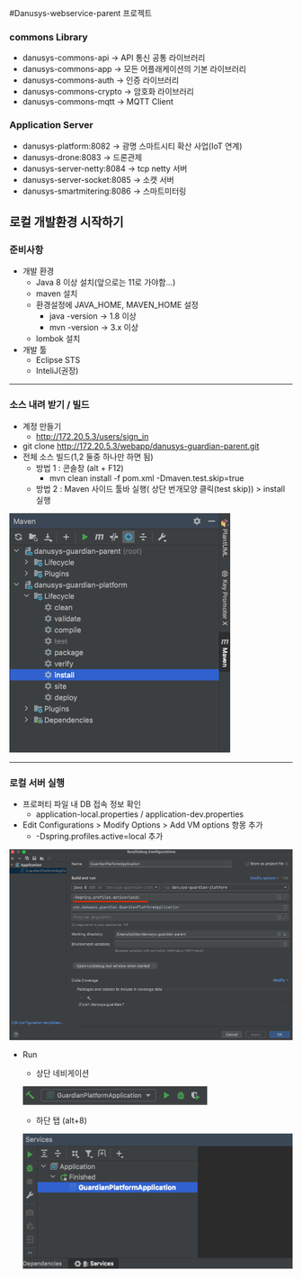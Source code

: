 #Danusys-webservice-parent 프로젝트

### commons Library
* danusys-commons-api -> API 통신 공통 라이브러리
* danusys-commons-app -> 모든 어플래케이션의 기본 라이브러리
* danusys-commons-auth -> 인증 라이브러리
* danusys-commons-crypto -> 암호화 라이브러리
* danusys-commons-mqtt -> MQTT Client

### Application Server
* danusys-platform:8082 -> 광명 스마트시티 확산 사업(IoT 연계)
* danusys-drone:8083 -> 드론관제
* danusys-server-netty:8084 -> tcp netty 서버
* danusys-server-socket:8085 -> 소캣 서버
* danusys-smartmitering:8086 -> 스마트미터링



## 로컬 개발환경 시작하기
### 준비사항

* 개발 환경
  * Java 8 이상 설치(앞으로는 11로 가야함...)
  * maven 설치
  * 환경설정에 JAVA_HOME, MAVEN_HOME 설정
    * java -version -> 1.8 이상
    * mvn -version -> 3.x 이상
  * lombok 설치
* 개발 툴
  * Eclipse STS
  * InteliJ(권장)

---
### 소스 내려 받기 / 빌드

* 계정 만들기
  * http://172.20.5.3/users/sign_in
* git clone http://172.20.5.3/webapp/danusys-guardian-parent.git
* 전체 소스 빌드(1,2 둘중 하나만 하면 됨)
  * 방법 1 : 콘솔창 (alt + F12)
    * mvn clean install -f pom.xml -Dmaven.test.skip=true
  * 방법 2 : Maven 사이드 툴바 실행( 상단 번개모양 클릭(test skip)) > install 실행

![Maven 사이드바 실행](doc/02-Maven-tool-bar.png)

---

### 로컬 서버 실행
* 프로퍼티 파일 내 DB 접속 정보 확인
  * application-local.properties / application-dev.properties
* Edit Configurations > Modify Options > Add VM options 항몽 추가
  * -Dspring.profiles.active=local 추가

![Active profile 추가 방법](doc/01-edit-configurations.png)

* Run
  * 상단 네비게이션
  
  ![Server start](doc/03-Server-start.png)

  * 하단 탭 (alt+8)
  
  ![Server start](doc/04-Server-start.png)


